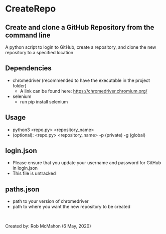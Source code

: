 # CreateRepo

## Create and clone a GitHub Repository from the command line ##
A python script to login to GitHub, create a repository, and clone the new repository to a specified location

## Dependencies ##
- chromedriver (recommended to have the executable in the project folder)
    - A link can be found here: https://chromedriver.chromium.org/ 
- selenium
    - run pip install selenium

## Usage ##
- python3 <repo.py> <repository_name>
- (optional): <repo.py> <repository_name> -p (private) -g (global)

## login.json ##
- Please ensure that you update your username and password for GitHub in login.json
- This file is untracked

## paths.json ##
- path to your version of chromedriver
- path to where you want the new repository to be created

<br>

Created by: Rob McMahon (6 May, 2020)